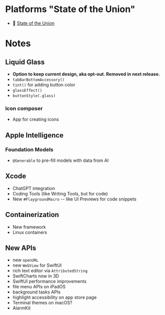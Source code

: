 # Platforms "State of the Union"

- 🎥 [State of the Union](https://developer.apple.com/videos/play/wwdc2025/102)

# Notes

## Liquid Glass

- **Option to keep current design, aka opt-out. Removed in next release.**
- `tabBarBottomAccessory()`
- `tint()` for adding button color
- `glassEffect()`
- `buttonStyle(.glass)`

### Icon composer

- App for creating icons

## Apple Intelligence

### Foundation Models

- `@Generable` to pre-fill models with data from AI

## Xcode

- ChatGPT integration
- Coding Tools (like Writing Tools, but for code)
- New `#PlaygroundMacro` -- like UI Previews for code snippets

## Containerization

- New framework
- Linux containers

## New APIs

- new `openURL`
- new `WebView` for SwiftUI
- rich text editor via `AttributedString`
- SwiftCharts now in 3D
- SwiftUI performance improvements
- file menu APIs on iPadOS
- background tasks APIs
- highlight accessibility on app store page
- Terminal themes on macOS?
- AlarmKit
